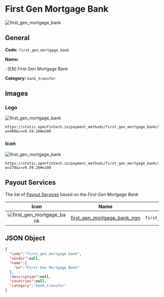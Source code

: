 
# First Gen Mortgage Bank 
![first_gen_mortgage_bank](https://static.openfintech.io/payment_methods/first_gen_mortgage_bank/logo.svg?w=400&c=v0.59.26#w200)  

## General 
**Code:** `first_gen_mortgage_bank` 
 
**Name:** 
 
:	[EN] First Gen Mortgage Bank 
 
**Category:** `bank_transfer` 
 

## Images 

### Logo 
![first_gen_mortgage_bank](https://static.openfintech.io/payment_methods/first_gen_mortgage_bank/logo.svg?w=400&c=v0.59.26#w200)  

```
https://static.openfintech.io/payment_methods/first_gen_mortgage_bank/logo.svg?w=400&c=v0.59.26#w200
```  

### Icon 
![first_gen_mortgage_bank](https://static.openfintech.io/payment_methods/first_gen_mortgage_bank/icon.svg?w=278&c=v0.59.26#w100)  

```
https://static.openfintech.io/payment_methods/first_gen_mortgage_bank/icon.svg?w=278&c=v0.59.26#w100
```  

## Payout Services 
 
The list of [Payout Services](/payout-services/) based on the _First Gen Mortgage Bank_ 

|Icon|Name|Code| 
|:---:|:---:|:---:| 
|![first_gen_mortgage_bank](https://static.openfintech.io/payout_methods/first_gen_mortgage_bank/icon.svg?w=278&c=v0.59.26#w40) |[first_gen_mortgage_bank_ngn](/payout-services/first_gen_mortgage_bank_ngn/)|`first_gen_mortgage_bank_ngn`| 
 

## JSON Object 

```json
{
  "code":"first_gen_mortgage_bank",
  "vendor":null,
  "name":{
    "en":"First Gen Mortgage Bank"
  },
  "description":null,
  "countries":null,
  "category":"bank_transfer"
}
```  
